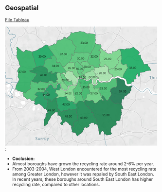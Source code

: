 ## Geospatial 
[File Tableau](https://public.tableau.com/app/profile/lamluu/viz/Recyclingrate/recyclingrates?publish=yes)

<img src="https://github.com/lamtranluu/lam.labwork/blob/main/Week%206/Geospatial/Screenshot%202022-02-25%20at%2017.41.42.png" width="500px">:


- **Coclusion:** 
- Almost boroughs have grown the recycling rate around 2-6% per year.
- From 2003-2004, West London encountered for the most recycling rate among Greater London, however it was repaled by South East London. In recent years, these boroughs around South East London has higher recycling rate, compared to other locations.
